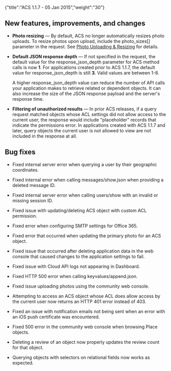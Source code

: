 {"title":"ACS 1.1.7 - 05 Jan 2015","weight":"30"} 

## New features, improvements, and changes

*   **Photo resizing** — By default, ACS no longer automatically resizes photo uploads. To resize photos upon upload, include the photo\_sizes\[<size>\] parameter in the request. See [Photo Uploading & Resizing](/arrowdb/latest/#!/guide/photosizes) for details.
    
*   **Default JSON response depth** — If not specified in the request, the default value for the response\_json\_depth parameter for ACS method calls is now **1**. For applications created prior to ACS 1.1.7, the default value for response\_json\_depth is still **3**. Valid values are between 1-8.
    
    A higher response\_json\_depth value can reduce the number of API calls your application makes to retrieve related or dependent objects. It can also increase the size of the JSON response payload and the server's response time.
    
*   **Filtering of unauthorized results** — In prior ACS releases, if a query request matched objects whose ACL settings did not allow access to the current user, the response would include "placeholder" records that indicate the permissions error. In applications created with ACS 1.1.7 and later, query objects the current user is not allowed to view are not included in the response at all.
    

## Bug fixes

*   Fixed internal server error when querying a user by their geographic coordinates.
    
*   Fixed internal error when calling messages/show.json when providing a deleted message ID.
    
*   Fixed internal server error when calling users/show with an invalid or missing session ID.
    
*   Fixed issue with updating/deleting ACS object with custom ACL permission.
    
*   Fixed error when configuring SMTP settings for Office 365.
    
*   Fixed error that occurred when updating the primary photo for an ACS object.
    
*   Fixed issue that occurred after deleting application data in the web console that caused changes to the application settings to fail.
    
*   Fixed issue with Cloud API logs not appearing in Dashboard.
    
*   Fixed HTTP 500 error when calling keyvalues/append.json.
    
*   Fixed issue uploading photos using the community web console.
    
*   Attempting to access an ACS object whose ACL does allow access by the current user now returns an HTTP 401 error instead of 403.
    
*   Fixed an issue with notification emails not being sent when an error with an iOS push certificate was encountered.
    
*   Fixed 500 error in the community web console when browsing Place objects.
    
*   Deleting a review of an object now properly updates the review count for that object.
    
*   Querying objects with selectors on relational fields now works as expected.